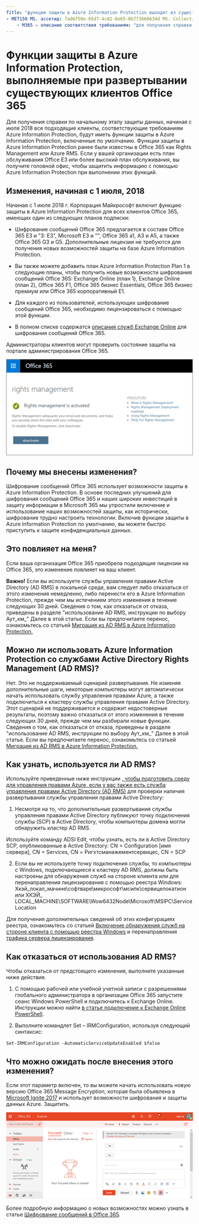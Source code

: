 ```yaml
---
Title: "функции защиты в Azure Information Protection выходят из существующих клиентов Office 365" MS. author: кровлэй author: кккросс Manager: лаурави MS. Date: 6/29/2018 МС. аудитория: ИТ-специалистов MS. раздел: статья MS. Service: O365 — секкомп локализатион_ приоритет: обычный поиск. аппверид:
- MET150 MS. ассетид: 7ad6f58e-65d7-4c82-8e65-0b773666634d MS. Collection:
    - M365 — описание соответствия требованиям: "для получения справки по начальному этапу защиты данных, начиная с июля 2018 для всех соответствующих клиентов Azure Information Protection будут включены функции защиты в Azure Information Protection по умолчанию. Функции защиты в Azure Information Protection ранее были известны в Office 365 как Rights Management или Azure RMS. Если у вашей организации есть план обслуживания Office E3 или более высокий план обслуживания, теперь вы получите головку начать защиту информации с помощью Azure Information Protection, когда мы выберем эти функции. "
---
```


# <a name="protection-features-in-azure-information-protection-rolling-out-to-existing-office-365-tenants"></a>Функции защиты в Azure Information Protection, выполняемые при развертывании существующих клиентов Office 365

Для получения справки по начальному этапу защиты данных, начиная с июля 2018 все подходящие клиенты, соответствующие требованиям Azure Information Protection, будут иметь функции защиты в Azure Information Protection, включенные по умолчанию. Функции защиты в Azure Information Protection ранее были известны в Office 365 как Rights Management или Azure RMS. Если у вашей организации есть план обслуживания Office E3 или более высокий план обслуживания, вы получите головной офис, чтобы защитить информацию с помощью Azure Information Protection при выполнении этих функций.
  
## <a name="changes-beginning-july-1-2018"></a>Изменения, начиная с 1 июля, 2018

Начиная с 1 июля 2018 г. Корпорация Майкрософт включит функцию защиты в Azure Information Protection для всех клиентов Office 365, имеющих один из следующих планов подписки:
  
- Шифрование сообщений Office 365 предлагается в составе Office 365 E3 и "3: E3", Microsoft E3 и "\", Office 365 a1, A3 и A5, а также Office 365 G3 и G5. Дополнительные лицензии не требуются для получения новых возможностей защиты на базе Azure Information Protection. 
    
- Вы также можете добавить план Azure Information Protection Plan 1 в следующие планы, чтобы получить новые возможности шифрования сообщений Office 365: Exchange Online (план 1), Exchange Online (план 2), Office 365 F1, Office 365 бизнес Essentials, Office 365 бизнес премиум или Office 365 корпоративный E1.
    
- Для каждого из пользователей, использующих шифрование сообщений Office 365, необходимо лицензироваться с помощью этой функции.
    
- В полном списке содержатся [описания служб Exchange Online](https://technet.microsoft.com/library/exchange-online-service-description.aspx) для шифрования сообщений Office 365. 
    
Администраторы клиентов могут проверить состояние защиты на портале администрирования Office 365. 
  
![Снимок экрана, на котором показано, что Управление правами в Office 365 активировано.](media/303453c8-e4a5-4875-b49f-e80c3eb7b91e.png)
  
## <a name="why-are-we-making-this-change"></a>Почему мы внесены изменения?

Шифрование сообщений Office 365 использует возможности защиты в Azure Information Protection. В основе последних улучшений для шифрования сообщений Office 365 и наших широких инвестиций в защиту информации в Microsoft 365 мы упростили включение и использование наших возможностей защиты, как исторически, шифрование трудно настроить технологии. Включив функции защиты в Azure Information Protection по умолчанию, вы можете быстро приступить к защите конфиденциальных данных.
  
## <a name="does-this-impact-me"></a>Это повлияет на меня?

Если ваша организация Office 365 приобрела подходящие лицензии на Office 365, это изменение повлияет на ваш клиент.
  
 **Важно!** Если вы используете службы управления правами Active Directory (AD RMS) в локальной среде, вам следует либо отказаться от этого изменения немедленно, либо перенести его в Azure Information Protection, прежде чем мы истечением этого изменения в течение следующих 30 дней. Сведения о том, как отказаться от отказа, приведены в разделе "использование AD RMS, инструкции по выбору Аут_км_" Далее в этой статье. Если вы предпочитаете перенос, ознакомьтесь со статьей [Миграция из AD RMS в Azure Information Protection.](https://docs.microsoft.com/azure/information-protection/plan-design/migrate-from-ad-rms-to-azure-rms)
  
## <a name="can-i-use-azure-information-protection-with-active-directory-rights-management-services-ad-rms"></a>Можно ли использовать Azure Information Protection со службами Active Directory Rights Management (AD RMS)?

Нет. Это не поддерживаемый сценарий развертывания. Не изменяя дополнительные шаги, некоторые компьютеры могут автоматически начать использовать службу управления правами Azure, а также подключиться к кластеру службы управления правами Active Directory. Этот сценарий не поддерживается и содержит недостоверные результаты, поэтому важно отказаться от этого изменения в течение следующих 30 дней, прежде чем мы разбирали новые функции. Сведения о том, как отказаться от отказа, приведены в разделе "использование AD RMS, инструкции по выбору Аут_км_" Далее в этой статье. Если вы предпочитаете перенос, ознакомьтесь со статьей [Миграция из AD RMS в Azure Information Protection.](https://docs.microsoft.com/azure/information-protection/plan-design/migrate-from-ad-rms-to-azure-rms)
  
## <a name="how-do-i-know-if-im-using-ad-rms"></a>Как узнать, используется ли AD RMS?

Используйте приведенные ниже инструкции [, чтобы подготовить среду для управления правами Azure, если у вас также есть служба управления правами Active Directory (AD RMS)](https://docs.microsoft.com/azure/information-protection/deploy-use/prepare-environment-adrms) для проверки наличия развертывания службы управления правами Active Directory: 
  
1. Несмотря на то, что дополнительные развертывания службы управления правами Active Directory публикуют точку подключения службы (SCP) в Active Directory, чтобы компьютеры домена могли обнаружить кластер AD RMS. 
  
Используйте команду ADSI Edit, чтобы узнать, есть ли в Active Directory SCP, опубликованные в Active Directory: CN = Configuration [имя сервера], CN = Services, CN = Ригхтсманажементсервицес, CN = SCP
    
2. Если вы не используете точку подключения службы, то компьютеры с Windows, подключающиеся к кластеру AD RMS, должны быть настроены для обнаружения служб на стороне клиента или для перенаправления лицензирования с помощью реестра Windows: Хкэй_локал_мачине\софтваре\микрософт\мсипк\сервицелокатион или ХКЭЙ_ LOCAL_MACHINE\SOFTWARE\Wow6432Node\Microsoft\MSIPC\ServiceLocation 
  
Для получения дополнительных сведений об этих конфигурациях реестра, ознакомьтесь со статьей [Включение обнаружения служб на стороне клиента с помощью реестра Windows](https://docs.microsoft.com/azure/information-protection/rms-client/client-deployment-notes#enabling-client-side-service-discovery-by-using-the-windows-registry) и перенаправления [трафика сервера лицензирования](https://docs.microsoft.com/azure/information-protection/rms-client/client-deployment-notes#redirecting-licensing-server-traffic).
    
## <a name="i-use-ad-rms-how-do-i-opt-out"></a>Как отказаться от использования AD RMS?

Чтобы отказаться от предстоящего изменения, выполните указанные ниже действия.
  
1. С помощью рабочей или учебной учетной записи с разрешениями глобального администратора в организации Office 365 запустите сеанс Windows PowerShell и подключитесь к Exchange Online. Инструкции можно найти [в статье подключение к Exchange Online PowerShell](https://docs.microsoft.com/powershell/exchange/exchange-online/connect-to-exchange-online-powershell/connect-to-exchange-online-powershell?view=exchange-ps).
    
2. Выполните командлет Set – IRMConfiguration, используя следующий синтаксис:
    
  ```
  Set-IRMConfiguration -AutomaticServiceUpdateEnabled $false 
  ```

## <a name="what-can-i-expect-after-this-change-has-been-made"></a>Что можно ожидать после внесения этого изменения?

Если этот параметр включен, то вы можете начать использовать новую версию Office 365 Message Encryption, которая была объявлена в [Microsoft Ignite 2017](https://techcommunity.microsoft.com/t5/Security-Privacy-and-Compliance/Email-Encryption-and-Rights-Protection/ba-p/110801) и использует возможности шифрования и защиты данных Azure. Защитить. 
  
![Снимок экрана, на котором показано защищенное сообщение OME в Outlook в Интернете.](media/599ca9e7-c05a-429e-ae8d-359f1291a3d8.png)
  
Более подробную информацию о новых возможностях можно узнать в статье [Шифрование сообщений в Office 365](ome.md).
  

